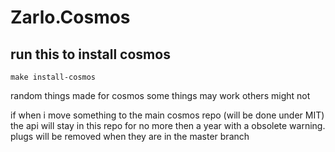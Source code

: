 # Zarlo.Cosmos

## run this to install cosmos

``make install-cosmos``

random things made for cosmos some things may work others might not

if when i move something to the main cosmos repo (will be done under MIT) 
the api will stay in this repo for no more then a year with a obsolete warning.
plugs will be removed when they are in the master branch
